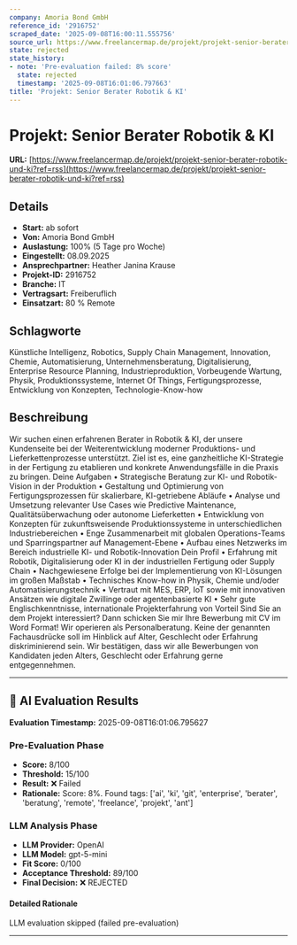 ```yaml
---
company: Amoria Bond GmbH
reference_id: '2916752'
scraped_date: '2025-09-08T16:00:11.555756'
source_url: https://www.freelancermap.de/projekt/projekt-senior-berater-robotik-und-ki?ref=rss
state: rejected
state_history:
- note: 'Pre-evaluation failed: 8% score'
  state: rejected
  timestamp: '2025-09-08T16:01:06.797663'
title: 'Projekt: Senior Berater Robotik & KI'
---
```



# Projekt: Senior Berater Robotik & KI
**URL:** [https://www.freelancermap.de/projekt/projekt-senior-berater-robotik-und-ki?ref=rss](https://www.freelancermap.de/projekt/projekt-senior-berater-robotik-und-ki?ref=rss)
## Details
- **Start:** ab sofort
- **Von:** Amoria Bond GmbH
- **Auslastung:** 100% (5 Tage pro Woche)
- **Eingestellt:** 08.09.2025
- **Ansprechpartner:** Heather Janina  Krause
- **Projekt-ID:** 2916752
- **Branche:** IT
- **Vertragsart:** Freiberuflich
- **Einsatzart:** 80
                                                % Remote

## Schlagworte
Künstliche Intelligenz, Robotics, Supply Chain Management, Innovation, Chemie, Automatisierung, Unternehmensberatung, Digitalisierung, Enterprise Resource Planning, Industrieproduktion, Vorbeugende Wartung, Physik, Produktionssysteme, Internet Of Things, Fertigungsprozesse, Entwicklung von Konzepten, Technologie-Know-how

## Beschreibung
Wir suchen einen erfahrenen Berater in Robotik & KI, der unsere Kundenseite bei der Weiterentwicklung moderner Produktions- und Lieferkettenprozesse unterstützt. Ziel ist es, eine ganzheitliche KI-Strategie in der Fertigung zu etablieren und konkrete Anwendungsfälle in die Praxis zu bringen.
Deine Aufgaben
• Strategische Beratung zur KI- und Robotik-Vision in der Produktion
• Gestaltung und Optimierung von Fertigungsprozessen für skalierbare, KI-getriebene Abläufe
• Analyse und Umsetzung relevanter Use Cases wie Predictive Maintenance, Qualitätsüberwachung oder autonome Lieferketten
• Entwicklung von Konzepten für zukunftsweisende Produktionssysteme in unterschiedlichen Industriebereichen
• Enge Zusammenarbeit mit globalen Operations-Teams und Sparringspartner auf Management-Ebene
• Aufbau eines Netzwerks im Bereich industrielle KI- und Robotik-Innovation
Dein Profil
• Erfahrung mit Robotik, Digitalisierung oder KI in der industriellen Fertigung oder Supply Chain
• Nachgewiesene Erfolge bei der Implementierung von KI-Lösungen im großen Maßstab
• Technisches Know-how in Physik, Chemie und/oder Automatisierungstechnik
• Vertraut mit MES, ERP, IoT sowie mit innovativen Ansätzen wie digitale Zwillinge oder agentenbasierte KI
• Sehr gute Englischkenntnisse, internationale Projekterfahrung von Vorteil
Sind Sie an dem Projekt interessiert? Dann schicken Sie mir Ihre Bewerbung mit CV im Word Format! Wir operieren als Personalberatung. Keine der genannten Fachausdrücke soll im Hinblick auf Alter, Geschlecht oder Erfahrung diskriminierend sein. Wir bestätigen, dass wir alle Bewerbungen von Kandidaten jeden Alters, Geschlecht oder Erfahrung gerne entgegennehmen.

---

## 🤖 AI Evaluation Results

**Evaluation Timestamp:** 2025-09-08T16:01:06.795627

### Pre-Evaluation Phase
- **Score:** 8/100
- **Threshold:** 15/100
- **Result:** ❌ Failed
- **Rationale:** Score: 8%. Found tags: ['ai', 'ki', 'git', 'enterprise', 'berater', 'beratung', 'remote', 'freelance', 'projekt', 'ant']

### LLM Analysis Phase
- **LLM Provider:** OpenAI
- **LLM Model:** gpt-5-mini
- **Fit Score:** 0/100
- **Acceptance Threshold:** 89/100
- **Final Decision:** ❌ REJECTED

#### Detailed Rationale
LLM evaluation skipped (failed pre-evaluation)

---
